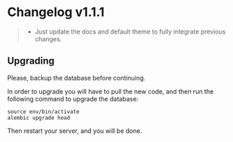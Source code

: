 Changelog v1.1.1
================

> -   Just update the docs and default theme to fully integrate previous
>     changes.

Upgrading
---------

<div class="admonition note">

Please, backup the database before continuing.

</div>

In order to upgrade you will have to pull the new code, and then run the
following command to upgrade the database:

    source env/bin/activate
    alembic upgrade head

Then restart your server, and you will be done.
